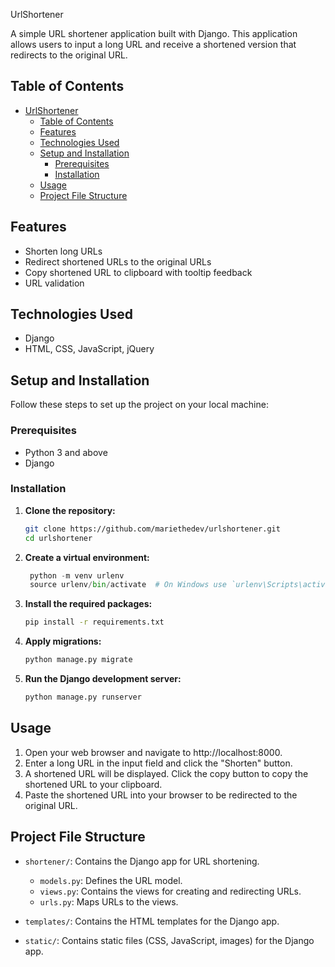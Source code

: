 UrlShortener

A simple URL shortener application built with Django. This application allows users to input a long URL and receive a shortened version that redirects to the original URL.



## Table of Contents

- [UrlShortener](#urlshortener)
  - [Table of Contents](#table-of-contents)
  - [Features](#features)
  - [Technologies Used](#technologies-used)
  - [Setup and Installation](#setup-and-installation)
    - [Prerequisites](#prerequisites)
    - [Installation](#installation)
  - [Usage](#usage)
  - [Project File Structure](#project-file-structure)

## Features

- Shorten long URLs
- Redirect shortened URLs to the original URLs
- Copy shortened URL to clipboard with tooltip feedback
- URL validation

## Technologies Used

- Django
- HTML, CSS, JavaScript, jQuery

## Setup and Installation

Follow these steps to set up the project on your local machine:

### Prerequisites

- Python 3 and above
- Django

### Installation

1. **Clone the repository:**

   ```bash
   git clone https://github.com/mariethedev/urlshortener.git
   cd urlshortener

2. **Create a virtual environment:**
   
   ```python
    python -m venv urlenv
    source urlenv/bin/activate  # On Windows use `urlenv\Scripts\activate`

3. **Install the required packages:**
   
   ```bash
   pip install -r requirements.txt

4. **Apply migrations:**
   
   ```bash
   python manage.py migrate

5. **Run the Django development server:**
   ```bash
   python manage.py runserver


## Usage

1. Open your web browser and navigate to http://localhost:8000.
2. Enter a long URL in the input field and click the "Shorten" button.
3. A shortened URL will be displayed. Click the copy button to copy the shortened URL to your clipboard.
4. Paste the shortened URL into your browser to be redirected to the original URL.
   
## Project File Structure
- `shortener/`: Contains the Django app for URL shortening.
  - `models.py`: Defines the URL model.
  - `views.py`: Contains the views for creating and redirecting URLs.
  - `urls.py`: Maps URLs to the views.


- `templates/`: Contains the HTML templates for the Django app.
  
- `static/`: Contains static files (CSS, JavaScript, images) for the Django app.




